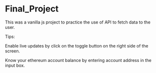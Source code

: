 # Final_Project

This was a vanilla js project to practice the use of API to fetch data to the user.

Tips:

Enable live updates by click on the toggle button on the right side of the screen.

Know your ethereum account balance by entering account address in the input box.
